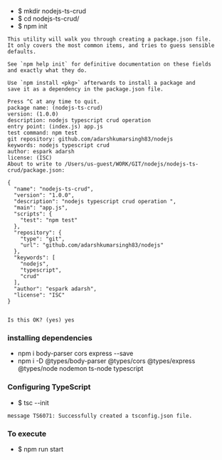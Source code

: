 * $ mkdir nodejs-ts-crud
* $ cd nodejs-ts-crud/
* $ npm init 
```
This utility will walk you through creating a package.json file.
It only covers the most common items, and tries to guess sensible defaults.

See `npm help init` for definitive documentation on these fields
and exactly what they do.

Use `npm install <pkg>` afterwards to install a package and
save it as a dependency in the package.json file.

Press ^C at any time to quit.
package name: (nodejs-ts-crud) 
version: (1.0.0) 
description: nodejs typescript crud operation 
entry point: (index.js) app.js
test command: npm test
git repository: github.com/adarshkumarsingh83/nodejs
keywords: nodejs typescript crud 
author: espark adarsh 
license: (ISC) 
About to write to /Users/us-guest/WORK/GIT/nodejs/nodejs-ts-crud/package.json:

{
  "name": "nodejs-ts-crud",
  "version": "1.0.0",
  "description": "nodejs typescript crud operation ",
  "main": "app.js",
  "scripts": {
    "test": "npm test"
  },
  "repository": {
    "type": "git",
    "url": "github.com/adarshkumarsingh83/nodejs"
  },
  "keywords": [
    "nodejs",
    "typescript",
    "crud"
  ],
  "author": "espark adarsh",
  "license": "ISC"
}


Is this OK? (yes) yes 
```
 
 ### installing dependencies 
 * npm i body-parser cors express --save
 * npm i -D @types/body-parser @types/cors @types/express @types/node nodemon ts-node typescript


### Configuring TypeScript
* $ tsc --init
```
message TS6071: Successfully created a tsconfig.json file.
```

### To execute 
* $ npm run start 
